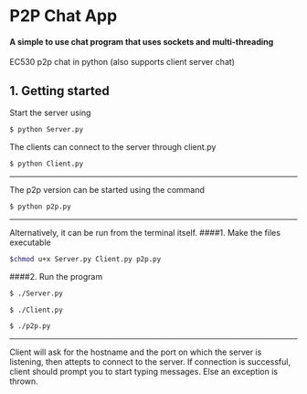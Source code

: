 # P2P Chat App
#### A simple to use chat program that uses sockets and multi-threading

EC530 p2p chat in python (also supports client server chat)
## 1. Getting started
Start the server using 
```sh
$ python Server.py
````
The clients can connect to the server through client.py
```sh
$ python Client.py
````
---
The p2p version can be started using the command
```sh
$ python p2p.py
````
----
Alternatively, it can be run from the terminal itself. 
####1. Make the files executable
```sh
$chmod u+x Server.py Client.py p2p.py
````
####2. Run the program
````sh
$ ./Server.py
````
````sh
$ ./Client.py
````
````sh
$ ./p2p.py
````
----
Client will ask for the hostname and the port on which the server is listening, then attepts to connect to the server. If connection is successful, client should prompt you to start typing messages. Else an exception is thrown.
